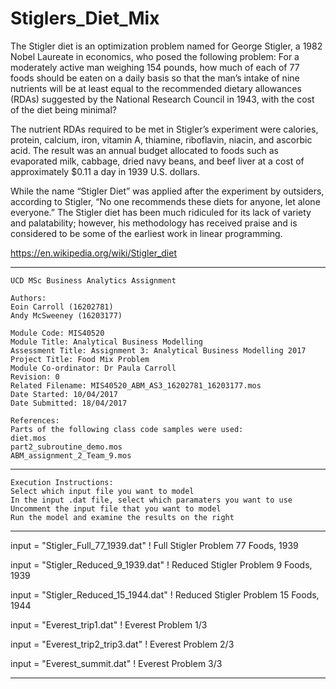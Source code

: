 # Stiglers_Diet_Mix

The Stigler diet is an optimization problem named for George Stigler, a 1982 Nobel Laureate in economics, who posed the following problem: For a moderately active man weighing 154 pounds, how much of each of 77 foods should be eaten on a daily basis so that the man’s intake of nine nutrients will be at least equal to the recommended dietary allowances (RDAs) suggested by the National Research Council in 1943, with the cost of the diet being minimal?

The nutrient RDAs required to be met in Stigler’s experiment were calories, protein, calcium, iron, vitamin A, thiamine, riboflavin, niacin, and ascorbic acid. The result was an annual budget allocated to foods such as evaporated milk, cabbage, dried navy beans, and beef liver at a cost of approximately $0.11 a day in 1939 U.S. dollars.

While the name “Stigler Diet” was applied after the experiment by outsiders, according to Stigler, “No one recommends these diets for anyone, let alone everyone.” The Stigler diet has been much ridiculed for its lack of variety and palatability; however, his methodology has received praise and is considered to be some of the earliest work in linear programming.

https://en.wikipedia.org/wiki/Stigler_diet


******************************************************

	UCD MSc Business Analytics Assignment
  	
  	Authors:
  	Eoin Carroll (16202781) 
  	Andy McSweeney (16203177)
  	
  	Module Code: MIS40520
	Module Title: Analytical Business Modelling
	Assessment Title: Assignment 3: Analytical Business Modelling 2017
	Project Title: Food Mix Problem
	Module Co-ordinator: Dr Paula Carroll
	Revision: 0
	Related Filename: MIS40520_ABM_AS3_16202781_16203177.mos
	Date Started: 10/04/2017
	Date Submitted: 18/04/2017
  	
  	References: 
  	Parts of the following class code samples were used:
  	diet.mos
  	part2_subroutine_demo.mos
  	ABM_assignment_2_Team_9.mos
  	
  ******************************************************

	Execution Instructions:
	Select which input file you want to model
	In the input .dat file, select which paramaters you want to use
	Uncomment the input file that you want to model
	Run the model and examine the results on the right
  	
  *******************************************************
  
 input = "Stigler_Full_77_1939.dat"		! Full Stigler Problem 77 Foods, 1939
 
 input = "Stigler_Reduced_9_1939.dat"		! Reduced Stigler Problem 9 Foods, 1939
 
 input = "Stigler_Reduced_15_1944.dat"		! Reduced Stigler Problem 15 Foods, 1944
 
 input = "Everest_trip1.dat"				! Everest Problem 1/3
 
 input = "Everest_trip2_trip3.dat"			! Everest Problem 2/3
 
 input = "Everest_summit.dat"				! Everest Problem 3/3
 
  ******************************************************
